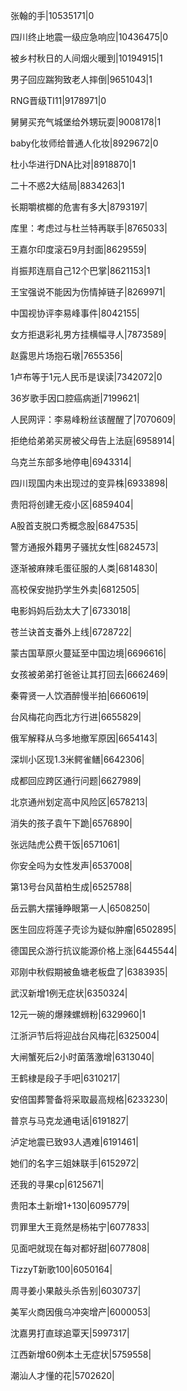 张翰的手|10535171|0

四川终止地震一级应急响应|10436475|0

被乡村秋日的人间烟火暖到|10194915|1

男子回应踹狗致老人摔倒|9651043|1

RNG晋级TI11|9178971|0

舅舅买充气城堡给外甥玩耍|9008178|1

baby化妆师给普通人化妆|8929672|0

杜小华进行DNA比对|8918870|1

二十不惑2大结局|8834263|1

长期嚼槟榔的危害有多大|8793197|

库里：考虑过与杜兰特再联手|8765033|

王嘉尔印度滚石9月封面|8629559|

肖振邦连扇自己12个巴掌|8621153|1

王宝强说不能因为伤情掉链子|8269971|

中国视协评李易峰事件|8042155|

女方拒退彩礼男方挂横幅寻人|7873589|

赵露思片场抱石墩|7655356|

1卢布等于1元人民币是误读|7342072|0

36岁歌手因口腔癌病逝|7199621|

人民网评：李易峰粉丝该醒醒了|7070609|

拒绝给弟弟买房被父母告上法庭|6958914|

乌克兰东部多地停电|6943314|

四川现国内未出现过的变异株|6933898|

贵阳将创建无疫小区|6859404|

A股首支脱口秀概念股|6847535|

警方通报外籍男子骚扰女性|6824573|

逐渐被麻辣毛蛋征服的人类|6814830|

高校保安抛扔学生外卖|6812505|

电影妈妈后劲太大了|6733018|

苍兰诀首支番外上线|6728722|

蒙古国草原火蔓延至中国边境|6696616|

女孩被弟弟打爸爸让其打回去|6662469|

秦霄贤一人饮酒醉慢半拍|6660619|

台风梅花向西北方行进|6655829|

俄军解释从乌多地撤军原因|6654143|

深圳小区现1.3米鳄雀鳝|6642306|

成都回应跨区通行问题|6627989|

北京通州划定高中风险区|6578213|

消失的孩子袁午下跪|6576890|

张远陆虎公费干饭|6571061|

你安全吗为女性发声|6537008|

第13号台风苗柏生成|6525788|

岳云鹏大摆锤睁眼第一人|6508250|

医生回应将莲子壳诊为疑似肿瘤|6502895|

德国民众游行抗议能源价格上涨|6445544|

邓刚中秋假期被鱼塘老板盘了|6383935|

武汉新增1例无症状|6350324|

12元一碗的爆辣螺蛳粉|6329960|1

江浙沪节后将迎战台风梅花|6325004|

大闸蟹死后2小时菌落激增|6313040|

王鹤棣是段子手吧|6310217|

安倍国葬警备将采取最高规格|6233230|

普京与马克龙通电话|6191827|

泸定地震已致93人遇难|6191461|

她们的名字三姐妹联手|6152972|

还我的寻果cp|6125671|

贵阳本土新增1+130|6095779|

罚罪里大王竟然是杨祐宁|6077833|

见面吧就现在每对都好甜|6077808|

TizzyT新歌100|6050164|

周寻姜小果敲头杀告别|6030737|

美军火商因俄乌冲突增产|6000053|

沈嘉男打直球追覃天|5997317|

江西新增60例本土无症状|5759558|

潮汕人才懂的花|5702620|

